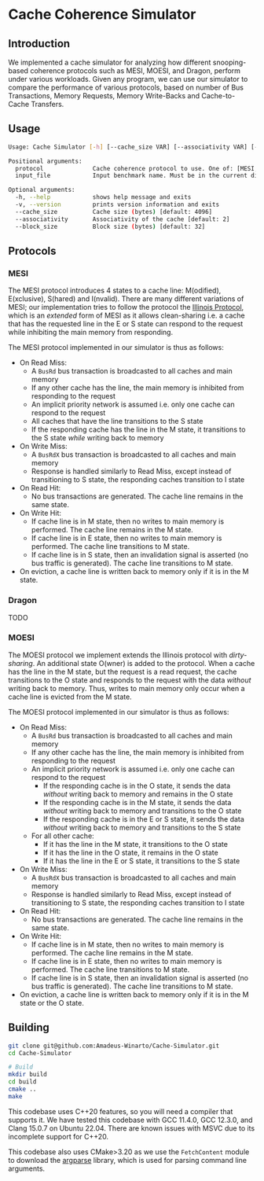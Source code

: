 # Cache Coherence Simulator

## Introduction

We implemented a cache simulator for analyzing how different snooping-based coherence protocols such as MESI, MOESI, and Dragon, perform under various workloads. Given any program, we can use our simulator to compare the performance of various protocols, based on number of Bus Transactions, Memory Requests, Memory Write-Backs and Cache-to-Cache Transfers.

## Usage

```bash
Usage: Cache Simulator [-h] [--cache_size VAR] [--associativity VAR] [--block_size VAR] protocol input_file

Positional arguments:
  protocol              Cache coherence protocol to use. One of: [MESI, Dragon]
  input_file            Input benchmark name. Must be in the current directory

Optional arguments:
  -h, --help            shows help message and exits
  -v, --version         prints version information and exits
  --cache_size          Cache size (bytes) [default: 4096]
  --associativity       Associativity of the cache [default: 2]
  --block_size          Block size (bytes) [default: 32]
```

## Protocols

### MESI

The MESI protocol introduces 4 states to a cache line: M(odified), E(xclusive), S(hared) and I(nvalid). There are many different variations of MESI; our implementation tries to follow the protocol the [Illinois Protocol](https://dl.acm.org/doi/pdf/10.1145/800015.808204), which is an *extended* form of MESI as it allows clean-sharing i.e. a cache that has the requested line in the E or S state can respond to the request while inhibiting the main memory from responding.

The MESI protocol implemented in our simulator is thus as follows:

- On Read Miss:
  - A `BusRd` bus transaction is broadcasted to all caches and main memory
  - If any other cache has the line, the main memory is inhibited from responding to the request
  - An implicit priority network is assumed i.e. only one cache can respond to the request
  - All caches that have the line transitions to the S state
  - If the responding cache has the line in the M state, it transitions to the S state *while* writing back to memory
- On Write Miss:
  - A `BusRdX` bus transaction is broadcasted to all caches and main memory
  - Response is handled similarly to Read Miss, except instead of transitioning to S state, the responding caches transition to I state
- On Read Hit:
  - No bus transactions are generated. The cache line remains in the same state.
- On Write Hit:
  - If cache line is in M state, then no writes to main memory is performed. The cache line remains in the M state.
  - If cache line is in E state, then no writes to main memory is performed. The cache line transitions to M state.
  - If cache line is in S state, then an invalidation signal is asserted (no bus traffic is generated). The cache line transitions to M state.
- On eviction, a cache line is written back to memory only if it is in the M state.

### Dragon

TODO

### MOESI

The MOESI protocol we implement extends the Illinois protocol with *dirty-sharing*. An additional state O(wner) is added to the protocol. When a cache has the line in the M state, but the request is a read request, the cache transitions to the O state and responds to the request with the data *without* writing back to memory. Thus, writes to main memory only occur when a cache line is evicted from the M state.

The MOESI protocol implemented in our simulator is thus as follows:

- On Read Miss:
  - A `BusRd` bus transaction is broadcasted to all caches and main memory
  - If any other cache has the line, the main memory is inhibited from responding to the request
  - An implicit priority network is assumed i.e. only one cache can respond to the request
    - If the responding cache is in the O state, it sends the data *without* writing back to memory and remains in the O state
    - If the responding cache is in the M state, it sends the data *without* writing back to memory and transitions to the O state
    - If the responding cache is in the E or S state, it sends the data *without* writing back to memory and transitions to the S state
  - For all other cache:
    - If it has the line in the M state, it transitions to the O state
    - If it has the line in the O state, it remains in the O state
    - If it has the line in the E or S state, it transitions to the S state
- On Write Miss:
  - A `BusRdX` bus transaction is broadcasted to all caches and main memory
  - Response is handled similarly to Read Miss, except instead of transitioning to S state, the responding caches transition to I state
- On Read Hit:
  - No bus transactions are generated. The cache line remains in the same state.
- On Write Hit:
  - If cache line is in M state, then no writes to main memory is performed. The cache line remains in the M state.
  - If cache line is in E state, then no writes to main memory is performed. The cache line transitions to M state.
  - If cache line is in S state, then an invalidation signal is asserted (no bus traffic is generated). The cache line transitions to M state.
- On eviction, a cache line is written back to memory only if it is in the M state or the O state.

## Building

```bash
git clone git@github.com:Amadeus-Winarto/Cache-Simulator.git
cd Cache-Simulator

# Build
mkdir build
cd build
cmake ..
make
```

This codebase uses C++20 features, so you will need a compiler that supports it. We have tested this codebase with GCC 11.4.0, GCC 12.3.0, and Clang 15.0.7 on Ubuntu 22.04. There are known issues with MSVC due to its incomplete support for C++20.

This codebase also uses CMake>3.20 as we use the `FetchContent` module to download the [argparse](https://github.com/p-ranav/argparse) library, which is used for parsing command line arguments.
